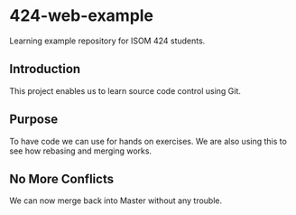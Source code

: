 # 424-web-example
Learning example repository for ISOM 424 students.
## Introduction
This project enables us to learn source code control using Git.
## Purpose
To have code we can use for hands on exercises. We are also using
this to see how rebasing and merging works.
## No More Conflicts
We can now merge back into Master without any trouble.
